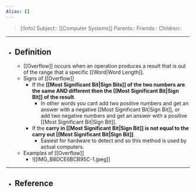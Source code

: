 ```yaml
---
Alias: []
---
```

> [!Info]
> Subject:: [[Computer Systems]]
> Parents:: 
> Friends:: 
> Children:: 
---
- ## Definition
	- [[Overflow]] occurs when an operation produces a result that is out of the range that a specific [[Word|Word Length]].
	- Signs of [[Overflow]]
		- If the **[[Most Significant Bit|Sign Bits]] of the two numbers are the same AND different then the [[Most Significant Bit|Sign Bit]] of the result**.
			- In other words you cant add two positive numbers and get an answer with a negative [[Most Significant Bit|Sign Bit]], or add two negative numbers and get an answer with a positive [[Most Significant Bit|Sign Bit]].
		- If the **carry in [[Most Significant Bit|Sign Bit]] is not equal to the carry out [[Most Significant Bit|Sign Bit]]**.
			- Easiest for hardware to detect and so this method is used by actual computers.
	- Examples of [[Overflow]]
		- ![[IMG_B8DCE6BCB95C-1.jpeg]]
---
- ## Reference